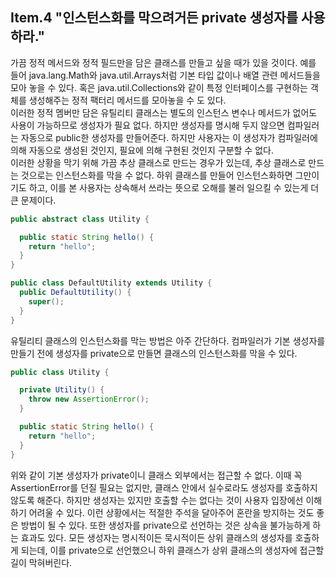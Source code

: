 ## Item.4 "인스턴스화를 막으려거든 private 생성자를 사용하라."
가끔 정적 메서드와 정적 필드만을 담은 클래스를 만들고 싶을 때가 있을 것이다. 예를 들어 java.lang.Math와 java.util.Arrays처럼 
기본 타입 값이나 배열 관련 메서드들을 모아 놓을 수 있다. 혹은 java.util.Collections와 같이 특정 인터페이스를 구현하는 객체를 생성해주는
정적 팩터리 메서드를 모아놓을 수 도 있다.<br>
이러한 정적 멤버만 담은 유틸리티 클래스는 별도의 인스턴스 변수나 메서드가 없어도 사용이 가능하므로 생성자가 필요 없다. 
하지만 생성자를 명시해 두지 않으면 컴파일러는 자동으로 public한 생성자를 만들어준다.
하지만 사용자는 이 생성자가 컴파일러에 의해 자동으로 생성된 것인지, 필요에 의해 구현된 것인지 구분할 수 없다. <br>
이러한 상황을 막기 위해 가끔 추상 클래스로 만드는 경우가 있는데, 추상 클래스로 만드는 것으로는 인스턴스화를 막을 수 없다.
하위 클래스를 만들어 인스턴스화하면 그만이기도 하고, 이를 본 사용자는 상속해서 쓰라는 뜻으로 오해를 불러 일으킬 수 있는게 더 큰 문제이다.
```java
public abstract class Utility {

  public static String hello() {
    return "hello";
  }
}

public class DefaultUtility extends Utility {
  public DefaultUtility() {
    super();
  }
}
```
유틸리티 클래스의 인스턴스화를 막는 방법은 아주 간단하다. 
컴파일러가 기본 생성자를 만들기 전에 생성자를 private으로 만들면 클래스의 인스턴스화를 막을 수 있다.
```java
public class Utility {

  private Utility() {
    throw new AssertionError();
  }

  public static String hello() {
    return "hello";
  }
}
```
위와 같이 기본 생성자가 private이니 클래스 외부에서는 접근할 수 없다. 이때 꼭 AssertionError를 던질 필요는 없지만,
클래스 안에서 실수로라도 생성자를 호출하지 않도록 해준다.
하지만 생성자는 있지만 호출할 수는 없다는 것이 사용자 입장에선 이해하기 어려울 수 있다. 이런 상황에서는 적절한 주석을 달아주어
혼란을 방지하는 것도 좋은 방법이 될 수 있다.
또한 생성자를 private으로 선언하는 것은 상속을 불가능하게 하는 효과도 있다.
모든 생성자는 명시적이든 묵시적이든 상위 클래스의 생성자를 호출하게 되는데, 이를 private으로 선언했으니
하위 클래스가 상위 클래스의 생성자에 접근할 길이 막혀버린다.
